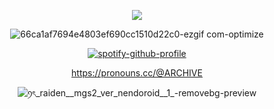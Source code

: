 <div align="center"> 

<p align="center"> <img src="https://komarev.com/ghpvc/?username=Archispores&label=folks%20&color=yellowgreen&style=flat-square"  </p>

![66ca1af7694e4803ef690cc1510d22c0-ezgif com-optimize](https://github.com/user-attachments/assets/b55b913f-bf57-43d1-af60-c1762afc7569)


[![spotify-github-profile](https://spotify-github-profile.kittinanx.com/api/view?uid=31emfs5ew5nehf7ma5xdl4dsg4hy&cover_image=true&theme=novatorem&show_offline=false&background_color=000000&interchange=true&bar_color=ff0000&bar_color_cover=false)](https://github.com/kittinan/spotify-github-profile)

https://pronouns.cc/@ARCHIVE

![ꪆৎ_raiden__mgs2_ver_nendoroid__1_-removebg-preview](https://github.com/user-attachments/assets/8a52cb10-a880-40f2-8bdd-76d185015169)


